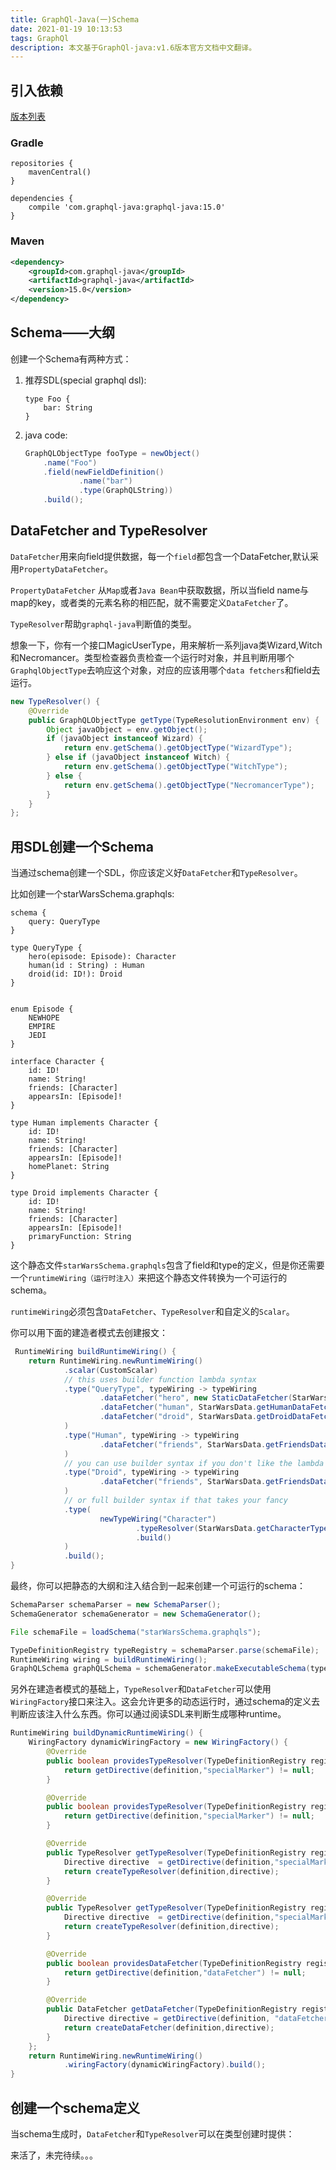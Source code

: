 ```yaml
---
title: GraphQl-Java(一)Schema
date: 2021-01-19 10:13:53
tags: GraphQl
description: 本文基于GraphQl-java:v1.6版本官方文档中文翻译。
---
```


## 引入依赖

[版本列表](https://github.com/graphql-java/graphql-java/releases)

### Gradle

```grovvoy
repositories {
    mavenCentral()
}

dependencies {
    compile 'com.graphql-java:graphql-java:15.0'
}
```

### Maven

```xml
<dependency>
    <groupId>com.graphql-java</groupId>
    <artifactId>graphql-java</artifactId>
    <version>15.0</version>
</dependency>
```

## Schema——大纲

创建一个Schema有两种方式：

1. 推荐SDL(special graphql dsl):
    ```sdl
    type Foo {
        bar: String
    }
    ```

2. java code:
    ```java
    GraphQLObjectType fooType = newObject()
        .name("Foo")
        .field(newFieldDefinition()
                .name("bar")
                .type(GraphQLString))
        .build();
    ```

## DataFetcher and TypeResolver

`DataFetcher`用来向field提供数据，每一个`field`都包含一个DataFetcher,默认采用`PropertyDataFetcher`。

`PropertyDataFetcher` 从`Map`或者`Java Bean`中获取数据，所以当field name与map的key，或者类的元素名称的相匹配，就不需要定义`DataFetcher`了。

`TypeResolver`帮助`graphql-java`判断值的类型。

想象一下，你有一个接口MagicUserType，用来解析一系列java类Wizard,Witch和Necromancer。类型检查器负责检查一个运行时对象，并且判断用哪个`GraphqlObjectType`去响应这个对象，对应的应该用哪个`data fetchers`和field去运行。

```java
new TypeResolver() {
    @Override
    public GraphQLObjectType getType(TypeResolutionEnvironment env) {
        Object javaObject = env.getObject();
        if (javaObject instanceof Wizard) {
            return env.getSchema().getObjectType("WizardType");
        } else if (javaObject instanceof Witch) {
            return env.getSchema().getObjectType("WitchType");
        } else {
            return env.getSchema().getObjectType("NecromancerType");
        }
    }
};
```

## 用SDL创建一个Schema

当通过schema创建一个SDL，你应该定义好`DataFetcher`和`TypeResolver`。

比如创建一个starWarsSchema.graphqls:

```sdl
schema {
    query: QueryType
}

type QueryType {
    hero(episode: Episode): Character
    human(id : String) : Human
    droid(id: ID!): Droid
}


enum Episode {
    NEWHOPE
    EMPIRE
    JEDI
}

interface Character {
    id: ID!
    name: String!
    friends: [Character]
    appearsIn: [Episode]!
}

type Human implements Character {
    id: ID!
    name: String!
    friends: [Character]
    appearsIn: [Episode]!
    homePlanet: String
}

type Droid implements Character {
    id: ID!
    name: String!
    friends: [Character]
    appearsIn: [Episode]!
    primaryFunction: String
}
```

这个静态文件`starWarsSchema.graphqls`包含了field和type的定义，但是你还需要一个`runtimeWiring（运行时注入）`来把这个静态文件转换为一个可运行的schema。

`runtimeWiring`必须包含`DataFetcher`、`TypeResolver`和自定义的`Scalar`。

你可以用下面的建造者模式去创建报文：

```java
 RuntimeWiring buildRuntimeWiring() {
    return RuntimeWiring.newRuntimeWiring()
            .scalar(CustomScalar)
            // this uses builder function lambda syntax
            .type("QueryType", typeWiring -> typeWiring
                    .dataFetcher("hero", new StaticDataFetcher(StarWarsData.getArtoo()))
                    .dataFetcher("human", StarWarsData.getHumanDataFetcher())
                    .dataFetcher("droid", StarWarsData.getDroidDataFetcher())
            )
            .type("Human", typeWiring -> typeWiring
                    .dataFetcher("friends", StarWarsData.getFriendsDataFetcher())
            )
            // you can use builder syntax if you don't like the lambda syntax
            .type("Droid", typeWiring -> typeWiring
                    .dataFetcher("friends", StarWarsData.getFriendsDataFetcher())
            )
            // or full builder syntax if that takes your fancy
            .type(
                    newTypeWiring("Character")
                            .typeResolver(StarWarsData.getCharacterTypeResolver())
                            .build()
            )
            .build();
}
```

最终，你可以把静态的大纲和注入结合到一起来创建一个可运行的schema：

```java
SchemaParser schemaParser = new SchemaParser();
SchemaGenerator schemaGenerator = new SchemaGenerator();

File schemaFile = loadSchema("starWarsSchema.graphqls");

TypeDefinitionRegistry typeRegistry = schemaParser.parse(schemaFile);
RuntimeWiring wiring = buildRuntimeWiring();
GraphQLSchema graphQLSchema = schemaGenerator.makeExecutableSchema(typeRegistry, wiring);
```

另外在建造者模式的基础上，`TypeResolver`和`DataFetcher`可以使用`WiringFactory`接口来注入。这会允许更多的动态运行时，通过schema的定义去判断应该注入什么东西。你可以通过阅读SDL来判断生成哪种runtime。

```java
RuntimeWiring buildDynamicRuntimeWiring() {
    WiringFactory dynamicWiringFactory = new WiringFactory() {
        @Override
        public boolean providesTypeResolver(TypeDefinitionRegistry registry, InterfaceTypeDefinition definition) {
            return getDirective(definition,"specialMarker") != null;
        }

        @Override
        public boolean providesTypeResolver(TypeDefinitionRegistry registry, UnionTypeDefinition definition) {
            return getDirective(definition,"specialMarker") != null;
        }

        @Override
        public TypeResolver getTypeResolver(TypeDefinitionRegistry registry, InterfaceTypeDefinition definition) {
            Directive directive  = getDirective(definition,"specialMarker");
            return createTypeResolver(definition,directive);
        }

        @Override
        public TypeResolver getTypeResolver(TypeDefinitionRegistry registry, UnionTypeDefinition definition) {
            Directive directive  = getDirective(definition,"specialMarker");
            return createTypeResolver(definition,directive);
        }

        @Override
        public boolean providesDataFetcher(TypeDefinitionRegistry registry, FieldDefinition definition) {
            return getDirective(definition,"dataFetcher") != null;
        }

        @Override
        public DataFetcher getDataFetcher(TypeDefinitionRegistry registry, FieldDefinition definition) {
            Directive directive = getDirective(definition, "dataFetcher");
            return createDataFetcher(definition,directive);
        }
    };
    return RuntimeWiring.newRuntimeWiring()
            .wiringFactory(dynamicWiringFactory).build();
}
```

## 创建一个schema定义

当schema生成时，`DataFetcher`和`TypeResolver`可以在类型创建时提供：

来活了，未完待续。。。